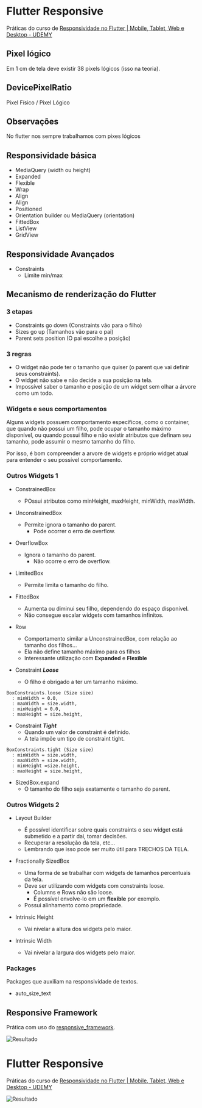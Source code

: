 # Flutter Responsive

Práticas do curso de [Responsividade no Flutter | Mobile, Tablet, Web e Desktop - UDEMY](https://www.udemy.com/course/responsividade-flutter/)

## Pixel lógico

Em 1 cm de tela deve existir 38 pixels lógicos (isso na teoria).

## DevicePixelRatio

Pixel Físico / Pixel Lógico

## Observações

No flutter nos sempre trabalhamos com pixes lógicos

## Responsividade básica

- MediaQuery (width ou height)
- Expanded
- Flexible
- Wrap
- Align
- Align
- Positioned
- Orientation builder ou MediaQuery (orientation)
- FittedBox
- ListView
- GridView

## Responsividade Avançados

- Constraints
  - Limite min/max

## Mecanismo de renderização do Flutter

### 3 etapas 

- Constraints go down (Constraints vão para o filho)
- Sizes go up (Tamanhos vão para o pai)
- Parent sets position (O pai escolhe a posição)

### 3 regras

- O widget não pode ter o tamanho que quiser (o parent que vai definir seus constraints).
- O widget não sabe e não decide a sua posição na tela. 
- Impossível saber o tamanho e posição de um widget sem olhar a árvore como um todo.

### Widgets e seus comportamentos

Alguns widgets possuem comportamento específicos, como o container, que quando não possui um filho, pode ocupar o tamanho máximo disponível, ou quando possui filho e não existir atributos que definam seu tamanho, pode assumir o mesmo tamanho do filho.

Por isso, é bom compreender a arvore de widgets e próprio widget atual para entender o seu possível comportamento.

### Outros Widgets 1

- ConstrainedBox
  - POssui atributos como minHeight, maxHeight, minWidth, maxWidth.

- UnconstrainedBox
  - Permite ignora o tamanho do parent.
    - Pode ocorrer o erro de overflow.

- OverflowBox
  - Ignora o tamanho do parent.
    - Não ocorre o erro de overflow.

- LimitedBox
  - Permite limita o tamanho do filho.

- FittedBox
  - Aumenta ou diminui seu filho, dependendo do espaço disponível.
  - Não consegue escalar widgets com tamanhos infinitos.

- Row
  - Comportamento similar a UnconstrainedBox, com relação ao tamanho dos filhos...
  - Ela não define tamanho máximo para os filhos
  - Interessante utilização com **Expanded** e **Flexible**

- Constraint ***Loose***
  - O filho é obrigado a ter um tamanho máximo.

```flutter
BoxConstraints.loose (Size size)
  : minWidth = 0.0,
  : maxWidth = size.width,
  : minHeight = 0.0,
  : maxHeight = size.height,
```

- Constraint ***Tight***
  - Quando um valor de constraint é definido.
  - A tela impõe um tipo de constraint tight.

```flutter
BoxConstraints.tight (Size size)
  : minWidth = size.width,
  : maxWidth = size.width,
  : minHeight =size.height,
  : maxHeight = size.height,
```

- SizedBox.expand
  - O tamanho do filho seja exatamente o tamanho do parent.

### Outros Widgets 2

- Layout Builder
  - É possível identificar sobre quais constraints o seu widget está submetido e a partir dai, tomar decisões.
  - Recuperar a resolução da tela, etc...
  - Lembrando que isso pode ser muito útil para TRECHOS DA TELA.

- Fractionally SizedBox
  - Uma forma de se trabalhar com widgets de tamanhos percentuais da tela.
  - Deve ser utilizando com widgets com constraints loose.
    - Columns e Rows não são loose. 
    - É possível envolve-lo em um **flexible** por exemplo. 
  - Possui alinhamento como propriedade.

- Intrinsic Height
  - Vai nivelar a altura dos widgets pelo maior.

- Intrinsic Width
  - Vai nivelar a largura dos widgets pelo maior.

### Packages

Packages que auxiliam na responsividade de textos.
  - auto_size_text

## Responsive Framework

Prática com uso do [responsive_framework](https://pub.dev/packages/responsive_framework).

![Resultado](./responsive_framework_file.gif)


# Flutter Responsive

Práticas do curso de [Responsividade no Flutter | Mobile, Tablet, Web e Desktop - UDEMY](https://www.udemy.com/course/responsividade-flutter/)

![Resultado](./responsividade_flutter_file.gif)
